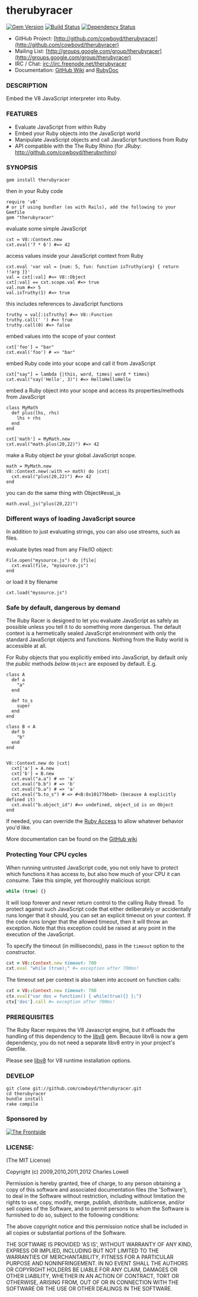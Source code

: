 # therubyracer

[![Gem Version](https://badge.fury.io/rb/therubyracer.png)](http://badge.fury.io/rb/therubyracer)
[![Build Status](https://travis-ci.org/cowboyd/therubyracer.png?branch=master)](https://travis-ci.org/cowboyd/therubyracer)
[![Dependency Status](https://gemnasium.com/cowboyd/therubyracer.png)](https://gemnasium.com/cowboyd/therubyracer)


* GitHub Project: [http://github.com/cowboyd/therubyracer](http://github.com/cowboyd/therubyracer)
* Mailing List: [http://groups.google.com/group/therubyracer](http://groups.google.com/group/therubyracer)
* IRC / Chat: [irc://irc.freenode.net/therubyracer](http://groups.google.com/group/therubyracer)
* Documentation: [GitHub Wiki](https://github.com/cowboyd/therubyracer/wiki) and [RubyDoc](http://rubydoc.info/gems/therubyracer)

### DESCRIPTION

Embed the V8 JavaScript interpreter into Ruby.

### FEATURES

* Evaluate JavaScript from within Ruby
* Embed your Ruby objects into the JavaScript world
* Manipulate JavaScript objects and call JavaScript functions from Ruby
* API compatible with the The Ruby Rhino (for JRuby: http://github.com/cowboyd/therubyrhino)

### SYNOPSIS

    gem install therubyracer

then in your Ruby code

    require 'v8'
    # or if using bundler (as with Rails), add the following to your Gemfile
    gem "therubyracer"

evaluate some simple JavaScript

    cxt = V8::Context.new
    cxt.eval('7 * 6') #=> 42

access values inside your JavaScript context from Ruby

    cxt.eval 'var val = {num: 5, fun: function isTruthy(arg) { return !!arg }}'
    val = cxt[:val] #=> V8::Object
    cxt[:val] == cxt.scope.val #=> true
    val.num #=> 5
    val.isTruthy(1) #=> true

this includes references to JavaScript functions

    truthy = val[:isTruthy] #=> V8::Function
    truthy.call(' ') #=> true
    truthy.call(0) #=> false


embed values into the scope of your context

    cxt['foo'] = "bar"
    cxt.eval('foo') # => "bar"

embed Ruby code into your scope and call it from JavaScript

    cxt["say"] = lambda {|this, word, times| word * times}
    cxt.eval("say('Hello', 3)") #=> HelloHelloHello

embed a Ruby object into your scope and access its properties/methods
from JavaScript

    class MyMath
      def plus(lhs, rhs)
        lhs + rhs
      end
    end

    cxt['math'] = MyMath.new
    cxt.eval("math.plus(20,22)") #=> 42

make a Ruby object *be* your global JavaScript scope.

    math = MyMath.new
    V8::Context.new(:with => math) do |cxt|
      cxt.eval("plus(20,22)") #=> 42
    end

you can do the same thing with Object#eval_js

    math.eval_js("plus(20,22)")

### Different ways of loading JavaScript source

In addition to just evaluating strings, you can also use streams, such
as files.

evaluate bytes read from any File/IO object:

    File.open("mysource.js") do |file|
      cxt.eval(file, "mysource.js")
    end

or load it by filename

    cxt.load("mysource.js")

### Safe by default, dangerous by demand

The Ruby Racer is designed to let you evaluate JavaScript as safely as
possible unless you tell it to do something more dangerous. The
default context is a hermetically sealed JavaScript environment with
only the standard JavaScript objects and functions. Nothing from the
Ruby world is accessible at all.

For Ruby objects that you explicitly embed into JavaScript, by default
only the _public_ methods _below_ `Object` are exposed by default.
E.g.

    class A
      def a
        "a"
      end

      def to_s
        super
      end
    end

    class B < A
      def b
        "b"
      end
    end


    V8::Context.new do |cxt|
      cxt['a'] = A.new
      cxt['b'] = B.new
      cxt.eval("a.a") # => 'a'
      cxt.eval("b.b") # => 'b'
      cxt.eval("b.a") # => 'a'
      cxt.eval("b.to_s") # => #<B:0x101776be8> (because A explicitly defined it)
      cxt.eval("b.object_id") #=> undefined, object_id is on Object
    end

If needed, you can override the [Ruby Access][access] to allow whatever
behavior you'd like.

[access]:https://github.com/cowboyd/therubyracer/blob/master/lib/v8/access.rb

More documentation can be found on the [GitHub wiki](https://github.com/cowboyd/therubyracer/wiki)

### Protecting Your CPU cycles

When running untrusted JavaScript code, you not only have to protect
which functions it has access to, but also how much of your CPU it can
consume. Take this simple, yet thoroughly malicious script:

```javascript
while (true) {}
```

It will loop forever and never return control to the calling Ruby
thread. To protect against such JavaScript code that either
deliberately or accidentally runs longer that it should, you can
set an explicit timeout on your context. If the code runs longer that
the allowed timeout, then it will throw an exception. Note that this
exception could be raised at any point in the execution of the
JavaScript.

To specify the timeout (in milliseconds), pass in the `timeout` option
to the constructor.

```ruby
cxt = V8::Context.new timeout: 700
cxt.eval "while (true);" #= exception after 700ms!
```

The timeout set per context is also taken into account on function calls:

```ruby
cxt = V8::Context.new timeout: 700
ctx.eval("var dos = function() { while(true){} };")
ctx['dos'].call #= exception after 700ms!
```

### PREREQUISITES

The Ruby Racer requires the V8 Javascript engine, but it offloads the
handling of this dependency to the
[libv8](https://github.com/cowboyd/libv8) gem. Because libv8 is now a
gem dependency, you do not need a separate libv8 entry in your
project's Gemfile.

Please see [libv8](https://github.com/cowboyd/libv8) for V8 runtime
installation options.

### DEVELOP

    git clone git://github.com/cowboyd/therubyracer.git
    cd therubyracer
    bundle install
    rake compile

### Sponsored by

<a href="http://thefrontside.net">![The Frontside](http://github.com/cowboyd/therubyracer/raw/master/thefrontside.png)</a>

### LICENSE:

(The MIT License)

Copyright (c) 2009,2010,2011,2012 Charles Lowell

Permission is hereby granted, free of charge, to any person obtaining
a copy of this software and associated documentation files (the
'Software'), to deal in the Software without restriction, including
without limitation the rights to use, copy, modify, merge, publish,
distribute, sublicense, and/or sell copies of the Software, and to
permit persons to whom the Software is furnished to do so, subject to
the following conditions:

The above copyright notice and this permission notice shall be
included in all copies or substantial portions of the Software.

THE SOFTWARE IS PROVIDED 'AS IS', WITHOUT WARRANTY OF ANY KIND,
EXPRESS OR IMPLIED, INCLUDING BUT NOT LIMITED TO THE WARRANTIES OF
MERCHANTABILITY, FITNESS FOR A PARTICULAR PURPOSE AND NONINFRINGEMENT.
IN NO EVENT SHALL THE AUTHORS OR COPYRIGHT HOLDERS BE LIABLE FOR ANY
CLAIM, DAMAGES OR OTHER LIABILITY, WHETHER IN AN ACTION OF CONTRACT,
TORT OR OTHERWISE, ARISING FROM, OUT OF OR IN CONNECTION WITH THE
SOFTWARE OR THE USE OR OTHER DEALINGS IN THE SOFTWARE.

[1]: https://github.com/cowboyd/libv8
[2]: http://code.google.com/p/v8/wiki/BuildingWithGYP
